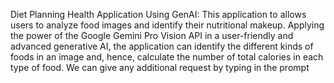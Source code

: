 Diet Planning Health Application Using GenAI:
This application to allows users to analyze food images and identify their nutritional makeup. Applying the power of the Google Gemini Pro Vision API in a user-friendly and advanced generative AI, the application can identify the different kinds of foods in an image and, hence, calculate the number of total calories in each type of food. We can give any additional request by typing in the prompt
